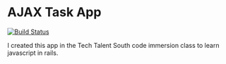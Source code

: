 # AJAX Task App
[![Build Status](https://travis-ci.org/lortza/tts-rails-practice.svg?branch=master)](https://travis-ci.org/lortza/tts-rails-practice)

I created this app in the Tech Talent South code immersion class to learn javascript in rails. 


